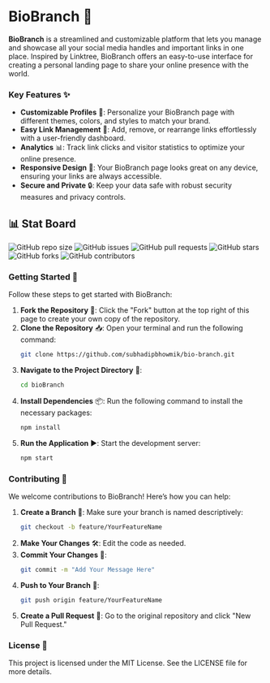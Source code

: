 
# BioBranch 🌿

**BioBranch** is a streamlined and customizable platform that lets you manage and showcase all your social media handles and important links in one place. Inspired by Linktree, BioBranch offers an easy-to-use interface for creating a personal landing page to share your online presence with the world.

### Key Features ✨
- **Customizable Profiles** 🎨: Personalize your BioBranch page with different themes, colors, and styles to match your brand.
- **Easy Link Management** 🔗: Add, remove, or rearrange links effortlessly with a user-friendly dashboard.
- **Analytics** 📊: Track link clicks and visitor statistics to optimize your online presence.
- **Responsive Design** 📱: Your BioBranch page looks great on any device, ensuring your links are always accessible.
- **Secure and Private** 🔒: Keep your data safe with robust security measures and privacy controls.

## 📊 Stat Board

![GitHub repo size](https://img.shields.io/github/repo-size/subhadipbhowmik/bio-branch?style=for-the-badge)
![GitHub issues](https://img.shields.io/github/issues/subhadipbhowmik/bio-branch?style=for-the-badge)
![GitHub pull requests](https://img.shields.io/github/issues-prsubhadipbhowmik/bio-branch?style=for-the-badge)
![GitHub stars](https://img.shields.io/github/stars/subhadipbhowmik/bio-branch?style=for-the-badge)
![GitHub forks](https://img.shields.io/github/forks/subhadipbhowmik/bio-branch?style=for-the-badge)
![GitHub contributors](https://img.shields.io/github/contributors/subhadipbhowmik/bio-branch?style=for-the-badge)

### Getting Started 🚀
Follow these steps to get started with BioBranch:

1. **Fork the Repository** 🍴: Click the "Fork" button at the top right of this page to create your own copy of the repository.
2. **Clone the Repository** 📥: Open your terminal and run the following command:
   ```bash
   git clone https://github.com/subhadipbhowmik/bio-branch.git
   ```
3. **Navigate to the Project Directory** 📂:
   ```bash
   cd bioBranch
   ```
4. **Install Dependencies** 📦: Run the following command to install the necessary packages:
   ```bash
   npm install
   ```
5. **Run the Application** ▶️: Start the development server:
   ```bash
   npm start
   ```

### Contributing 🤝
We welcome contributions to BioBranch! Here’s how you can help:

1. **Create a Branch** 🌳: Make sure your branch is named descriptively:
   ```bash
   git checkout -b feature/YourFeatureName
   ```
2. **Make Your Changes** 🛠️: Edit the code as needed.
3. **Commit Your Changes** 💾:
   ```bash
   git commit -m "Add Your Message Here"
   ```
4. **Push to Your Branch** 🔄:
   ```bash
   git push origin feature/YourFeatureName
   ```
5. **Create a Pull Request** 🔔: Go to the original repository and click "New Pull Request."

### License 📄
This project is licensed under the MIT License. See the LICENSE file for more details.
